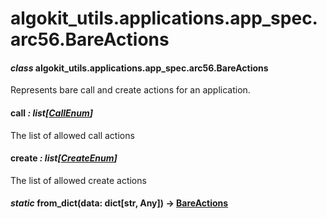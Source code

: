 # algokit_utils.applications.app_spec.arc56.BareActions

#### *class* algokit_utils.applications.app_spec.arc56.BareActions

Represents bare call and create actions for an application.

#### call *: list[[CallEnum](CallEnum.md#algokit_utils.applications.app_spec.arc56.CallEnum)]*

The list of allowed call actions

#### create *: list[[CreateEnum](CreateEnum.md#algokit_utils.applications.app_spec.arc56.CreateEnum)]*

The list of allowed create actions

#### *static* from_dict(data: dict[str, Any]) → [BareActions](#algokit_utils.applications.app_spec.arc56.BareActions)
